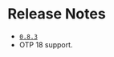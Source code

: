 Release Notes
=============

* [`0.8.3`](https://github.com/basho/erlang_protobuffs/issues?q=milestone%3Aerlang_protobuffs-0.8.3)
 * OTP 18 support.
